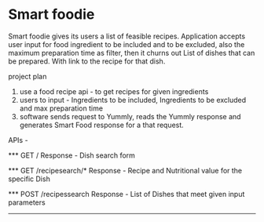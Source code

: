 # Smart foodie

Smart foodie gives its users a list of feasible recipes.
Application accepts user input for food ingredient to be included and to be excluded, also the maximum preparation time as filter, then it churns out List of dishes that can be prepared. With link to the recipe for that dish.

project plan
1. use a food recipe api - to get recipes for given ingredients
2. users to input - Ingredients to be included, Ingredients to be excluded and max preparation time 
3. software sends request to Yummly, reads the Yummly response and generates Smart Food response for a that request.


APIs -

*** GET /
Response - Dish search form


*** GET /recipesearch/*
Response - Recipe and Nutritional value for the specific Dish

*** POST /recipessearch
Response - List of Dishes that meet given input parameters

-------------------------------------------------------------












